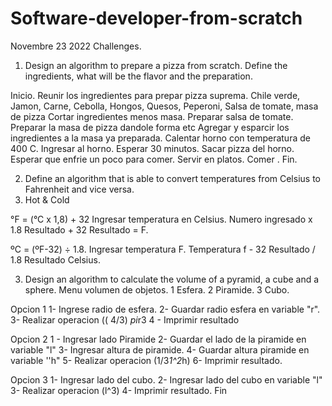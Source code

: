 # Software-developer-from-scratch
Novembre 23 2022
Challenges.
1. Design an algorithm to prepare a pizza from scratch. Define the ingredients, what will be the flavor and the preparation.

Inicio.
Reunir los ingredientes para prepar pizza suprema. 
Chile verde, Jamon, Carne, Cebolla, Hongos, Quesos, Peperoni, Salsa de tomate, masa de pizza
Cortar ingredientes menos masa.
Preparar salsa de tomate.
Preparar la masa de pizza dandole forma etc
Agregar y esparcir los ingredientes a la masa ya preparada.
Calentar horno con temperatura de 400 C.
Ingresar al horno.
Esperar 30 minutos.
Sacar pizza del horno.
Esperar que enfrie un poco para comer.
Servir en platos. 
Comer .
Fin.


2.  Define an algorithm that is able to convert temperatures from Celsius to Fahrenheit and vice versa.
3.  Hot & Cold

°F = (°C x 1,8) + 32
Ingresar temperatura en Celsius.
Numero ingresado x 1.8 
Resultado + 32 
Resultado = F.

ºC = (ºF-32) ÷ 1.8. 
Ingresar temperatura F.
Temperatura f - 32 
Resultado  / 1.8
Resultado Celsius.


3. Design an algorithm to calculate the volume of a pyramid, a cube and a sphere.
Menu volumen de objetos.
1 Esfera.
2 Piramide.
3 Cubo.

Opcion 1
1- Ingrese radio de esfera.
2- Guardar radio esfera en variable "r".
3- Realizar operacion (( 4/3) *pi*r3
4 - Imprimir resultado 

Opcion 2
1 - Ingresar lado Piramide
2- Guardar el lado de la piramide en variable "l" 
3- Ingresar altura de piramide.
4- Guardar altura piramide en variable ''h"
5- Realizar operacion (1/3*1^2*h)
6- Imprimir resultado.

Opcion 3
1- Ingresar lado del cubo.
2- Ingresar lado del cubo en variable "l"
3- Realizar operacion (l^3)
4- Imprimir resultado.
Fin

